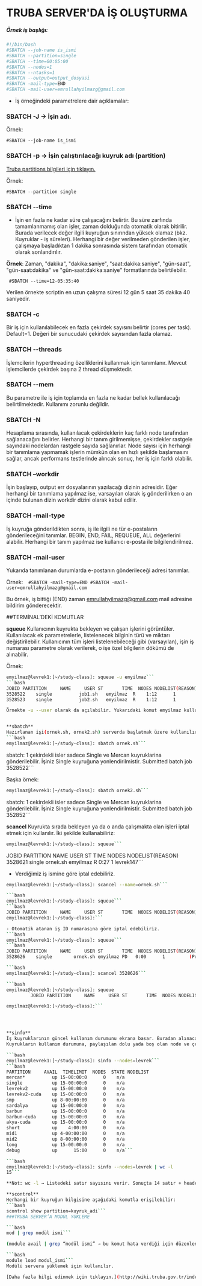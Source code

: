 # TRUBA SERVER'DA İŞ OLUŞTURMA

##### Örnek iş başlığı:
```bash
#!/bin/bash
#SBATCH --job-name is_ismi
#SBATCH --partition=single
#SBATCH --time=00:05:00
#SBATCH --nodes=1
#SBATCH --ntasks=1
#SBATCH --output=output_dosyasi
#SBATCH -mail-type=END
#SBATCH -mail-user=emrullahyilmazg@gmail.com
```

- İş örneğindeki parametrelere dair açıklamalar:

### SBATCH -J → İşin adı.

Örnek:

```#SBATCH --job-name is_ismi```

### SBATCH -p -> İşin çalıştırılacağı kuyruk adı (partition)

[Truba partitions bilgileri için tıklayın.](http://wiki.truba.gov.tr/index.php/TRUBA-levrek#Kuyruklar_.28Partitions.29)

Örnek:

```#SBATCH --partition single```

### SBATCH --time
- İşin en fazla ne kadar süre çalışacağını belirtir. Bu süre zarfında tamamlanmamış olan işler, zaman dolduğunda otomatik olarak bitirilir. Burada verilecek değer ilgili kuyruğun sınırından yüksek olamaz (bkz. Kuyruklar - iş süreleri). Herhangi bir değer verilmeden gönderilen işler, çalışmaya başladıktan 1 dakika sonrasında sistem tarafından otomatik olarak sonlandırılır.

**Örnek**:
Zaman, "dakika", "dakika:saniye", "saat:dakika:saniye", "gün-saat", "gün-saat:dakika" ve "gün-saat:dakika:saniye" formatlarında belirtilebilir.

``` #SBATCH --time=12-05:35:40``` 

Verilen örnekte scriptin en uzun çalışma süresi 12 gün 5 saat 35 dakika 40 saniyedir.

### SBATCH -c

Bir iş için kullanılabilecek en fazla çekirdek sayısını belirtir (cores per task). Default=1. Değeri bir sunucudaki çekirdek sayısından fazla olamaz.

### SBATCH --threads
İşlemcilerin hyperthreading özelliklerini kullanmak için tanımlanır. Mevcut işlemcilerde çekirdek başına 2 thread düşmektedir.

### SBATCH --mem
Bu parametre ile iş için toplamda en fazla ne kadar bellek kullanılacağı belirtilmektedir. Kullanımı zorunlu değildir.

### SBATCH -N
Hesaplama sırasında, kullanılacak çekirdeklerin kaç farklı node tarafından sağlanacağını belirler. Herhangi bir tanım girilmemişse, çekirdekler rastgele sayındaki nodelardan rastgele sayıda sağlanırlar. Node sayısı için herhangi bir tanımlama yapmamak işlerin mümkün olan en hızlı şekilde başlamasını sağlar, ancak performans testlerinde alıncak sonuç, her iş için farklı olabilir.

### SBATCH –workdir
İşin başlayıp, output err dosyalarının yazılacağı dizinin adresidir. Eğer herhangi bir tanımlama yapılmaz ise, varsayılan olarak iş gönderilirken o an içinde bulunan dizin workdir dizini olarak kabul edilir.

### SBATCH -mail-type
İş kuyruğa gönderildikten sonra, iş ile ilgili ne tür e-postaların gönderileceğini tanımlar. BEGIN, END, FAIL, REQUEUE, ALL değerlerini alabilir. Herhangi bir tanım yapılmaz ise kullanıcı e-posta ile bilgilendirilmez.

### SBATCH -mail-user
Yukarıda tanımlanan durumlarda e-postanın gönderileceği adresi tanımlar.

Örnek:``` 
#SBATCH -mail-type=END
#SBATCH -mail-user=emrullahyilmazg@gmail.com```

Bu örnek, iş bittiği (END) zaman emrullahyilmazg@gmail.com mail adresine bildirim gönderecektir.

   ##TERMİNAL’DEKİ KOMUTLAR

**squeue**
Kullanıcının kuyrukta bekleyen ve çalışan işlerini görüntüler. Kullanılacak ek parametrelerle, listelenecek bilginin türü ve miktarı değiştirilebilir. Kullanıcının tüm işleri listelenebileceği gibi (varsayılan), işin iş numarası parametre olarak verilerek, o işe özel bilgilerin dökümü de alınabilir.

Örnek:
```bash
emyilmaz@levrek1:[~/study-class]: squeue -u emyilmaz```
```bash
JOBID PARTITION     NAME     USER ST       TIME  NODES NODELIST(REASON)
3528522    single          job1.sh   emyilmaz  R    1:12      1 		levrek147
3528523    single          job2.sh   emyilmaz  R    1:12      1 		levrek147```

Örnekte -u --user olarak da açılabilir. Yukarıdaki komut emyilmaz kullanıcısının çalıştırdığı işleri getir anlamına gelmektedir.


**sbatch**
Hazırlanan işi(ornek.sh, ornek2.sh) serverda başlatmak üzere kullanılır.
```bash
emyilmaz@levrek1:[~/study-class]: sbatch ornek.sh```

```
sbatch: 1 çekirdekli isler sadece Single ve Mercan kuyruklarina gönderilebilir. İşiniz Single kuyruğuna yonlendirilmistir.
Submitted batch job 3528522```

Başka örnek:
```bash
emyilmaz@levrek1:[~/study-class]: sbatch ornek2.sh```

```
sbatch: 1 cekirdekli isler sadece Single ve Mercan kuyruklarina gönderilebilir. İşiniz Single kuyruğuna yonlendirilmistir.
Submitted batch job 352852```

**scancel** 
Kuyrukta sırada bekleyen ya da o anda çalışmakta olan işleri iptal etmek için kullanılır. İki şekilde kullanabiliriz: 
```bash 
emyilmaz@levrek1:[~/study-class]: squeue```
```
JOBID PARTITION     NAME     USER ST       TIME  NODES NODELIST(REASON)
3528621    single 		  ornek.sh emyilmaz  R    0:27      1 			levrek147```

- Verdiğimiz iş ismine göre iptal edebiliriz.
```bash
emyilmaz@levrek1:[~/study-class]: scancel --name=ornek.sh```

```bash
emyilmaz@levrek1:[~/study-class]: squeue```
```bash
JOBID PARTITION     NAME     USER ST       TIME  NODES NODELIST(REASON)
emyilmaz@levrek1:[~/study-class]:```

- Otomatik atanan iş ID numarasına göre iptal edebiliriz.
```bash
emyilmaz@levrek1:[~/study-class]: squeue```
```bash
JOBID PARTITION     NAME     USER ST       TIME  NODES NODELIST(REASON)
3528626    single        ornek.sh emyilmaz PD   0:00      1         (Priority)```

```bash
emyilmaz@levrek1:[~/study-class]: scancel 3528626```

```bash
emyilmaz@levrek1:[~/study-class]: squeue
         JOBID PARTITION     NAME     USER ST       TIME  NODES NODELIST(REASON)

emyilmaz@levrek1:[~/study-class]:```




**sinfo**
İş kuyruklarının güncel kullanım durumunu ekrana basar. Buradan alınacak bilgi ile kuyruğa gönderilecek işin kaynak miktarı planlanarak en hızlı şekilde başlayabileceği kuyruğa yönlendirilebilir.Kullanılacak ek parametrelerle, listelenecek bilginin türü ve miktarı değiştirilebilir.
Kuyrukların kullanım durumuna, paylaşılan dolu yada boş olan node ve çekirdeklerin durumuna “sinfo” komutu ile erişilebilir.

```bash
emyilmaz@levrek1:[~/study-class]: sinfo --nodes=levrek```
```bash 
PARTITION     AVAIL  TIMELIMIT  NODES  STATE NODELIST
mercan*          up 15-00:00:0      0    n/a 
single           up 15-00:00:0      0    n/a 
levrekv2         up 15-00:00:0      0    n/a 
levrekv2-cuda    up 15-00:00:0      0    n/a 
smp              up 8-00:00:00      0    n/a 
sardalya         up 15-00:00:0      0    n/a 
barbun           up 15-00:00:0      0    n/a 
barbun-cuda      up 15-00:00:0      0    n/a 
akya-cuda        up 15-00:00:0      0    n/a 
short            up    4:00:00      0    n/a 
mid1             up 4-00:00:00      0    n/a 
mid2             up 8-00:00:00      0    n/a 
long             up 15-00:00:0      0    n/a 
debug            up      15:00      0    n/a```

```bash
emyilmaz@levrek1:[~/study-class]: sinfo --nodes=levrek | wc -l
15```

**Not: wc -l → Listedeki satır sayısını verir. Sonuçta 14 satır + header ile toplam 15 satır yer alır.**

**scontrol**
Herhangi bir kuyruğun bilgisine aşağıdaki komutla erişilebilir:
```bash
scontrol show partition=kuyruk_adi```
###TRUBA SERVER’A MODÜL YÜKLEME

```bash
mod | grep modül ismi```

(module avail | grep “modül ismi” → bu komut hata verdiği için düzenlendi.) İstediğimiz modülün serverda var olup olmadığını ya da versiyon kontrolü yapmak istediğimiz zaman kullanılır.

```bash
module load modul_ismi```
Modülü servera yüklemek için kullanılır.

[Daha fazla bilgi edinmek için tıklayın.](http://wiki.truba.gov.tr/index.php/TRUBA-levrek)

